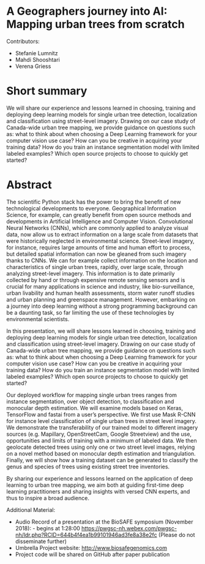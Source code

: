 # A Geographers journey into AI: Mapping urban trees from scratch

Contributors:

* Stefanie Lumnitz
* Mahdi Shooshtari
* Verena Griess

# Short summary

We will share our experience and lessons learned in choosing, training and
deploying deep learning models for single urban tree detection, localization
and classification using street-level imagery. Drawing on our case study of
Canada-wide urban tree mapping, we provide guidance on questions such as: what
to think about when choosing a Deep Learning framework for your computer vision
use case? How can you be creative in acquiring your training data? How do you
train an instance segmentation model with limited labeled examples? Which open
source projects to choose to quickly get started?

# Abstract

The scientific Python stack has the power to bring the benefit of new
technological developments to everyone. Geographical Information Science, for
example, can greatly benefit from open source methods and developments in
Artificial Intelligence and Computer Vision. Convolutional Neural Networks
(CNNs), which are commonly applied to analyze visual data, now allow us to
extract information on a large scale from datasets that were historically
neglected in environmental science. Street-level imagery, for instance,
requires large amounts of time and human effort to process, but detailed
spatial information can now be gleaned from such imagery thanks to CNNs. We can
for example collect information on the location and characteristics of single
urban trees, rapidly, over large scale, through analyzing street-level imagery.
This information is to date primarily collected by hand or through expensive
remote sensing sensors and is crucial for many applications in science and
industry, like bio-surveillance, urban livability and human health assessments,
storm water runoff studies and urban planning and greenspace management.
However, embarking on a journey into deep learning without a strong programming
background can be a daunting task, so far limiting the use of these
technologies by environmental scientists.

In this presentation, we will share lessons learned in choosing, training and
deploying deep learning models for single urban tree detection, localization
and classification using street-level imagery. Drawing on our case study of
Canada-wide urban tree mapping, we provide guidance on questions such as: what
to think about when choosing a Deep Learning framework for your computer vision
use case? How can you be creative in acquiring your training data? How do you
train an instance segmentation model with limited labeled examples? Which open
source projects to choose to quickly get started?

Our deployed workflow for mapping single urban trees ranges from instance
segmentation, over object detection, to classification and monocular depth
estimation. We will examine models based on Keras, TensorFlow and fastai from a
user’s perspective. We first use Mask R-CNN for instance level classification
of single urban trees in street level imagery. We demonstrate the
transferability of our trained model to different imagery sources (e.g.
Mapillary, OpenStreetCam, Google Streetview) and the use, opportunities and
limits of training with a minimum of labeled data. We then geolocate detected
trees using only one or two street level images, relying on a novel method
based on monocular depth estimation and triangulation. Finally, we will show
how a training dataset can be generated to classify the genus and species of
trees using existing street tree inventories.

By sharing our experience and lessons learned on the application of deep
learning to urban tree mapping, we aim both at guiding first-time deep learning
practitioners and sharing insights with versed CNN experts, and thus to inspire
a broad audience.

Additional Material:

- Audio Record of a presentation at the BioSAFE symposium (November 2018): - begins at 1:28:00 https://pwgsc-nh.webex.com/pwgsc-nh/ldr.php?RCID=644b4f4ea1b99101946ad3fe8a38e2fc (Please do not disseminate further)
- Umbrella Project website: http://www.biosafegenomics.com
- Project code will be shared on GitHub after paper publication
